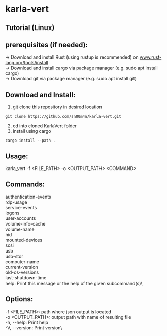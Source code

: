 # karla-vert

## Tutorial (Linux)

## prerequisites (if needed):
-> Download and install Rust (using rustup is recommended) on www.rust-lang.org/tools/install \
-> Download and install cargo via package manager (e.g. sudo apt install cargo)\
-> Download git via package manager (e.g. sudo apt install git)

## Download and Install:
1. git clone this repository in desired location
```
git clone https://github.com/sn00m4n/karla-vert.git
```
2. cd into cloned KarlaVert folder
3. install using cargo
```
cargo install --path .
```


## Usage: 
karla\_vert -f \<FILE\_PATH\> -o \<OUTPUT\_PATH\> \<COMMAND\>


## Commands:
authentication-events\
rdp-usage\
service-events\
logons\
user-accounts\
volume-info-cache\
volume-name\
hid\
mounted-devices\
scsi\
usb\
usb-stor\
computer-name\
current-version\
old-os-versions\
last-shutdown-time\
help: Print this message or the help of the given subcommand(s)\

## Options:
-f \<FILE\_PATH\>: path where json output is located\
-o \<OUTPUT\_PATH\>: output path with name of resulting file\
-h, --help: Print help\
-V, --version: Print version\
